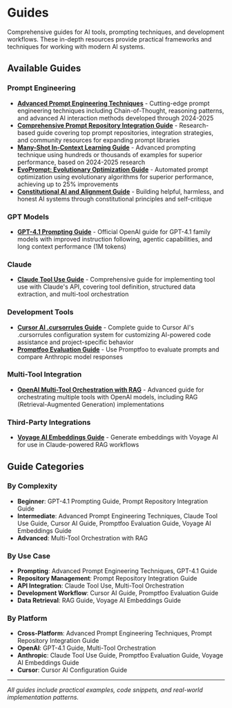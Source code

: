 # Guides

Comprehensive guides for AI tools, prompting techniques, and development workflows. These in-depth resources provide practical frameworks and techniques for working with modern AI systems.

## Available Guides

### Prompt Engineering
- **[Advanced Prompt Engineering Techniques](./06092025-advanced-prompt-engineering-techniques.md)** - Cutting-edge prompt engineering techniques including Chain-of-Thought, reasoning patterns, and advanced AI interaction methods developed through 2024-2025
- **[Comprehensive Prompt Repository Integration Guide](./06092025-comprehensive-prompt-repository-integration-guide.md)** - Research-based guide covering top prompt repositories, integration strategies, and community resources for expanding prompt libraries
- **[Many-Shot In-Context Learning Guide](./12122025-many-shot-in-context-learning-comprehensive-guide.md)** - Advanced prompting technique using hundreds or thousands of examples for superior performance, based on 2024-2025 research
- **[EvoPrompt: Evolutionary Optimization Guide](./12122025-evoprompt-evolutionary-optimization-guide.md)** - Automated prompt optimization using evolutionary algorithms for superior performance, achieving up to 25% improvements
- **[Constitutional AI and Alignment Guide](./12122025-constitutional-ai-alignment-comprehensive-guide.md)** - Building helpful, harmless, and honest AI systems through constitutional principles and self-critique

### GPT Models
- **[GPT-4.1 Prompting Guide](./06082025-gpt4.1-prompting-guide.md)** - Official OpenAI guide for GPT-4.1 family models with improved instruction following, agentic capabilities, and long context performance (1M tokens)

### Claude
- **[Claude Tool Use Guide](./08062025-claude-tool-use-comprehensive-guide.md)** - Comprehensive guide for implementing tool use with Claude's API, covering tool definition, structured data extraction, and multi-tool orchestration

### Development Tools
- **[Cursor AI .cursorrules Guide](./08062025-cursor-ai-cursorrules-comprehensive-guide.md)** - Complete guide to Cursor AI's .cursorrules configuration system for customizing AI-powered code assistance and project-specific behavior
- **[Promptfoo Evaluation Guide](./09062025-promptfoo-evaluation-guide.md)** - Use Promptfoo to evaluate prompts and compare Anthropic model responses

### Multi-Tool Integration
- **[OpenAI Multi-Tool Orchestration with RAG](./08062025-openai-multi-tool-orchestration-rag-guide.md)** - Advanced guide for orchestrating multiple tools with OpenAI models, including RAG (Retrieval-Augmented Generation) implementations

### Third-Party Integrations
- **[Voyage AI Embeddings Guide](./09062025-voyage-ai-embeddings-guide.md)** - Generate embeddings with Voyage AI for use in Claude-powered RAG workflows

## Guide Categories

### By Complexity
- **Beginner**: GPT-4.1 Prompting Guide, Prompt Repository Integration Guide
- **Intermediate**: Advanced Prompt Engineering Techniques, Claude Tool Use Guide, Cursor AI Guide, Promptfoo Evaluation Guide, Voyage AI Embeddings Guide
- **Advanced**: Multi-Tool Orchestration with RAG

### By Use Case
- **Prompting**: Advanced Prompt Engineering Techniques, GPT-4.1 Guide
- **Repository Management**: Prompt Repository Integration Guide
- **API Integration**: Claude Tool Use, Multi-Tool Orchestration
- **Development Workflow**: Cursor AI Guide, Promptfoo Evaluation Guide
- **Data Retrieval**: RAG Guide, Voyage AI Embeddings Guide

### By Platform
- **Cross-Platform**: Advanced Prompt Engineering Techniques, Prompt Repository Integration Guide
- **OpenAI**: GPT-4.1 Guide, Multi-Tool Orchestration
- **Anthropic**: Claude Tool Use Guide, Promptfoo Evaluation Guide, Voyage AI Embeddings Guide
- **Cursor**: Cursor AI Configuration Guide

---

*All guides include practical examples, code snippets, and real-world implementation patterns.*